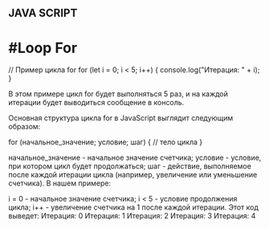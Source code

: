 ## JAVA SCRIPT
#   #Loop For
// Пример цикла for
for (let i = 0; i < 5; i++) {
    console.log("Итерация: " + i);
}

В этом примере цикл for будет выполняться 5 раз, и на каждой итерации будет выводиться сообщение в консоль.

Основная структура цикла for в JavaScript выглядит следующим образом:

for (начальное_значение; условие; шаг) {
    // тело цикла
}


начальное_значение - начальное значение счетчика;
условие - условие, при котором цикл будет продолжаться;
шаг - действие, выполняемое после каждой итерации цикла (например, увеличение или уменьшение счетчика).
В нашем примере:


i = 0 - начальное значение счетчика;
i < 5 - условие продолжения цикла;
i++ - увеличение счетчика на 1 после каждой итерации.
Этот код выведет:
Итерация: 0
Итерация: 1
Итерация: 2
Итерация: 3
Итерация: 4

